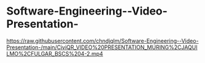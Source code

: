 # Software-Engineering--Video-Presentation-
‎‎https://raw.githubusercontent.com/chndjqlm/Software-Engineering--Video-Presentation-/main/CiviQR_VIDEO%20PRESENTATION_MURING%2CJAQUILMO%2CFULGAR_BSCS%204-2.mp4
